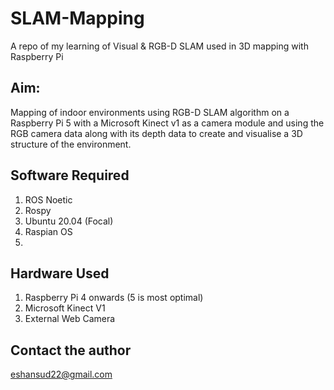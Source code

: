# SLAM-Mapping
A repo of my learning of Visual &amp; RGB-D SLAM used in 3D mapping with Raspberry Pi

## Aim:
Mapping of indoor environments using RGB-D SLAM algorithm on a Raspberry Pi 5 with a Microsoft Kinect v1 as a camera module and using the RGB camera data along with its depth data to create and visualise a 3D structure of the environment.


## 


## Software Required

1. ROS Noetic
2. Rospy
3. Ubuntu 20.04 (Focal)
4. Raspian OS
5. 

## Hardware Used

1. Raspberry Pi 4 onwards (5 is most optimal)
2. Microsoft Kinect V1
3. External Web Camera


## Contact the author

<email to="mailto:eshansud22@gmail.com">eshansud22@gmail.com</email>
